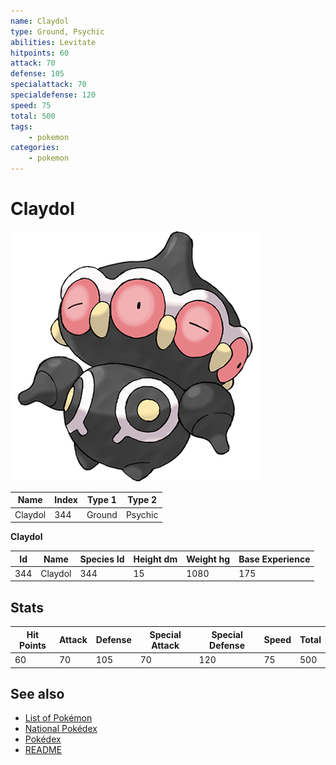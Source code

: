 ```yaml
---
name: Claydol
type: Ground, Psychic
abilities: Levitate
hitpoints: 60
attack: 70
defense: 105
specialattack: 70
specialdefense: 120
speed: 75
total: 500
tags:
    - pokemon
categories:
    - pokemon
---
```


# Claydol


![Claydol](images/344.png)

| **Name** | **Index** | **Type 1** | **Type 2** |
|----|----|----|----|
| Claydol | 344 | Ground | Psychic  |

**Claydol** 




| **Id** | **Name** | **Species Id** | **Height dm** | **Weight hg** | **Base Experience** |
|--------|----------|----------------|------------|------------|---------------------|
| 344 | Claydol | 344 | 15 | 1080 | 175 |



## Stats

| **Hit Points** | **Attack** | **Defense** | **Special Attack** | **Special Defense** | **Speed** | **Total** |
|----------------|------------|-------------|--------------------|---------------------|-----------|-----------|
| 60 | 70 | 105 | 70 | 120 | 75 | 500 |

## See also

- [List of Pokémon](../pokemon.md)
- [National Pokédex](../national_pokedex.md)
- [Pokédex](../pokedex.md)
- [README](../README.md)
